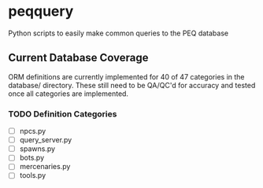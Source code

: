 # peqquery
Python scripts to easily make common queries to the PEQ database

## Current Database Coverage
ORM definitions are currently implemented for 40 of 47 categories in the database/ directory.  These still need to be QA/QC'd for accuracy and tested once all categories are implemented.

### TODO Definition Categories
- [ ] npcs.py
- [ ] query_server.py
- [ ] spawns.py
- [ ] bots.py
- [ ] mercenaries.py
- [ ] tools.py
